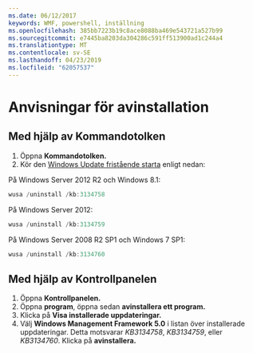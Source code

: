 ```yaml
---
ms.date: 06/12/2017
keywords: WMF, powershell, inställning
ms.openlocfilehash: 385bb7223b19c8ace8088ba469e543721a527b99
ms.sourcegitcommit: e7445ba8203da304286c591ff513900ad1c244a4
ms.translationtype: MT
ms.contentlocale: sv-SE
ms.lasthandoff: 04/23/2019
ms.locfileid: "62057537"
---
```

# <a name="uninstallation-instructions"></a>Anvisningar för avinstallation

## <a name="using-command-prompt"></a>Med hjälp av Kommandotolken
1.  Öppna **Kommandotolken.**
2.  Kör den [Windows Update fristående starta](https://support.microsoft.com/en-us/kb/934307) enligt nedan:

På Windows Server 2012 R2 och Windows 8.1:
```powershell
wusa /uninstall /kb:3134758
```
På Windows Server 2012:
```powershell
wusa /uninstall /kb:3134759
```
På Windows Server 2008 R2 SP1 och Windows 7 SP1:
```powershell
wusa /uninstall /kb:3134760
```

## <a name="using-control-panel"></a>Med hjälp av Kontrollpanelen
1.  Öppna **Kontrollpanelen.**
2.  Öppna **program**, öppna sedan **avinstallera ett program.**
3.  Klicka på **Visa installerade uppdateringar.**
4.  Välj **Windows Management Framework 5.0** i listan över installerade uppdateringar. Detta motsvarar *KB3134758*, *KB3134759*, eller *KB3134760*. Klicka på **avinstallera.**

